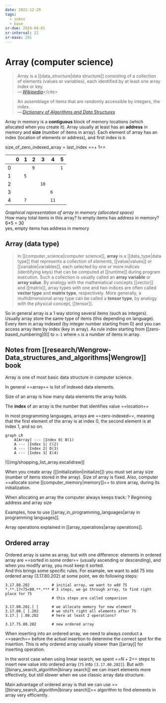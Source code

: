 ```yaml
---
date: 2022-12-29
tags:
  - inbox
  - base
sr-due: 2024-08-01
sr-interval: 22
sr-ease: 201
---
```

# Array (computer science)

> Array is a [[data_structure|data structure]] consisting of a collection of
> elements (values or variables), each identified by at least one array index or
> key.\
> — <cite>[Wikipedia](https://en.wikipedia.org/wiki/Array_\(data_structure\))</cite>

> An assemblage of items that are randomly accessible by integers, the index.\
> — <cite>[Dictionary of Algorithms and Data Structures](https://xlinux.nist.gov/dads/HTML/array.html)</cite>

Array in memory is a **contiguous** block of memory locations (which allocated
when you create it). Array usually at least has an **address** in memory and
**size** (number of items in array). Each element of array has an index
(location of elements or address), and first index is `0`.

size_of_zero_indexed_array = last_index ==+ 1== <!--SR:!2024-10-18,21,221-->

|     | 0   | 1   | 2   | 3    | 4    | 5   |
| --- | --- | --- | --- | ---- | ---- | --- |
| 0   |     |     | `9` |      |      | `1` |
| 1   |     | `5` |     |      |      |     |
| 2   |     |     |     | `10` |      |     |
| 3   |     |     |     |      | `6`  |     |
| 4   |     | `7` |     |      | `11` |     |
_Graphical representation of array in memory (allocated space)_\
How many total items in this array? Is empty items has address in memory?
&#10;
6*5 = 30\
yes, empty items has address in memory <!--SR:!2024-09-07,4,196-->

## Array (data type)

> In [[computer_science|computer science]], **array** is a
> [[data_type|data type]] that represents a collection of _elements_,
> [[value|values]] or [[variable|variables]], each selected by one or more
> indices (identifying keys) that can be computed at [[runtime]] during program
> execution. Such a collection is usually called an **array variable** or
> **array value**. By analogy with the mathematical concepts [[vector]] and
> [[matrix]], array types with one and two indices are often called **vector
> type** and **matrix type**, respectively. More generally, a multidimensional
> array type can be called a **tensor type**, by analogy with the physical
> concept, [[tensor]].
>
So in general array is a 1 way storing several items (such as integers). Usually
array store the same type of items (this depending on language). Every item in
array indexed (by integer number starting from 0) and you can access array item
by index (key in array). As rule index starting from [[zero-based_numbering|0]]
to `n-1` where `n` is a number of items in array.

## Notes from [[research/Wengrow-Data_structures_and_algorithms|Wengrow]] book

Array is one of most basic data structure in computer science.

In general ==array== is list of indexed data elements. <!--SR:!2024-09-27,17,221-->

Size of an array is how many data elements the array holds.

The **index** of an array is the number that identifies value ==location== <!--SR:!2024-09-14,9,161-->

In most programming languages, arrays are ==zero-indexed==, meaning that the
first element of the array is at index 0, the second element is at index 1, and
so on. <!--SR:!2024-09-14,11,221-->

```mermaid
graph LR
    A[Array] --- |Index 0| B(1)
    A --- |Index 1| C(2)
    A --- |Index 2| D(3)
    A --- |Index 3| E(4)
```

![[img/shopping_list_array.excalidraw]]

When you create array ([[initialization|initialize]]) you must set array size
(number of items stored in the array). Size of array is fixed. Also, computer
==allocate some [[computer_memory|memory]]== to store array, during its
initialization. <!--SR:!2024-09-19,10,216-->

When allocating an array the computer always keeps track:
?
Beginning address and array size

Examples, how to use [[array_in_programming_languages|array in programming languages]].

Array operations explained in [[array_operations|array operations]].

## Ordered array

Ordered array is same as array, but with one difference: elements in ordered
array are ==sorted in some order== (usually ascending or descending), and when
you modify array, you must keep it sorted.
\
And this brings some specific rules. For example, we want to add 75 into ordered
array (3.17.80.202) at some point, we do following steps:
&#10;
```
3.17.80.202          # initial array, we want to add 75
*.**.17<75<80.**.*** # 3 steps, we go through array, to find right place for 75
                     # this steps are called comparison

3.17.80.202.[ ]      # we allocate memory for new element
3.17.80.[ ].202      # we shift right all elements after 75
3.17.[ ].80.202      # here at least 2 operations?

3.17.75.80.202       # new ordered array
```

When inserting into an ordered array, we need to always conduct a ==search==
before the actual insertion to determine the correct spot for the insertion.
This is why ordered array usually slower than [[array]] for inserting operation. <!--SR:!2024-09-13,11,221-->

In the worst case when using linear search, we spent ==$N+2$== steps to insert
new value into ordered array (`75` into `[3.17.80.202]`). But with
[[binary_search_algorithm|binary search]] we can insert elements more
effectively, but still slower when we use classic array data structure. <!--SR:!2024-09-06,4,198-->

Main advantage of ordered array is that we can use
==[[binary_search_algorithm|binary search]]== algorithm to find elements in
array very efficiently. <!--SR:!2024-09-17,15,237-->
